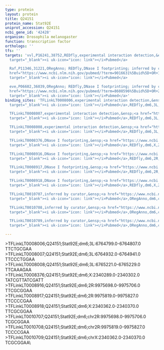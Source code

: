 ```yaml
---
type: protein
layout: protein
title: Q24151
protein_name: Stat92E
uniprot_accession: Q24151
ncbi_gene_id: '42428'
organism: Drosophila melanogaster
function: transcription factor
orthologs: ''
tfs: ''
targets: 'vvl,P16241,38752,REDfly,experimental interaction detection,&ensp;<a href="https://www.ncbi.nlm.nih.gov/pubmed/?term=20171201%5Buid%5D+OR+20965965%5Buid%5D"
  target="_blank"><i uk-icon="icon: link"></i>Pubmed</a>

  Raf,P11346,31221,ORegAnno; REDfly,DNase I footprinting; inferred by curator,&ensp;<a
  href="https://www.ncbi.nlm.nih.gov/pubmed/?term=9016631%5Buid%5D+OR+10764759%5Buid%5D+OR+26578589%5Buid%5D+OR+20965965%5Buid%5D"
  target="_blank"><i uk-icon="icon: link"></i>Pubmed</a>

  eve,P06602,36039,ORegAnno; REDfly,DNase I footprinting; inferred by curator,&ensp;<a
  href="https://www.ncbi.nlm.nih.gov/pubmed/?term=8608596%5Buid%5D+OR+26578589%5Buid%5D+OR+20965965%5Buid%5D"
  target="_blank"><i uk-icon="icon: link"></i>Pubmed</a>'
binding_sites: 'TFLinkLT0008006,experimental interaction detection,&ensp;<a href="https://www.ncbi.nlm.nih.gov/pubmed/?term=20171201%5Buid%5D"
  target="_blank"><i uk-icon="icon: link"></i>Pubmed</a>,REDfly,dm6,3L,6764799,6764807,-

  TFLinkLT0008007,experimental interaction detection,&ensp;<a href="https://www.ncbi.nlm.nih.gov/pubmed/?term=20171201%5Buid%5D"
  target="_blank"><i uk-icon="icon: link"></i>Pubmed</a>,REDfly,dm6,3L,6764932,6764941,-

  TFLinkLT0008008,experimental interaction detection,&ensp;<a href="https://www.ncbi.nlm.nih.gov/pubmed/?term=20171201%5Buid%5D"
  target="_blank"><i uk-icon="icon: link"></i>Pubmed</a>,REDfly,dm6,3L,6765221,6765229,-

  TFLinkLT0008376,DNase I footprinting,&ensp;<a href="https://www.ncbi.nlm.nih.gov/pubmed/?term=9016631%5Buid%5D"
  target="_blank"><i uk-icon="icon: link"></i>Pubmed</a>,REDfly,dm6,X,2340289,2340302,-

  TFLinkLT0008916,DNase I footprinting,&ensp;<a href="https://www.ncbi.nlm.nih.gov/pubmed/?term=8608596%5Buid%5D"
  target="_blank"><i uk-icon="icon: link"></i>Pubmed</a>,REDfly,dm6,2R,9975698,9975706,-

  TFLinkLT0008917,DNase I footprinting,&ensp;<a href="https://www.ncbi.nlm.nih.gov/pubmed/?term=8608596%5Buid%5D"
  target="_blank"><i uk-icon="icon: link"></i>Pubmed</a>,REDfly,dm6,2R,9975819,9975827,-

  TFLinkLT0008918,DNase I footprinting,&ensp;<a href="https://www.ncbi.nlm.nih.gov/pubmed/?term=10764759%5Buid%5D"
  target="_blank"><i uk-icon="icon: link"></i>Pubmed</a>,REDfly,dm6,X,2340362,2340370,-

  TFLinkLT0010707,inferred by curator,&ensp;<a href="https://www.ncbi.nlm.nih.gov/pubmed/?term=8608596%5Buid%5D"
  target="_blank"><i uk-icon="icon: link"></i>Pubmed</a>,ORegAnno,dm6,chr2R,9975698,9975706,+

  TFLinkLT0010708,inferred by curator,&ensp;<a href="https://www.ncbi.nlm.nih.gov/pubmed/?term=8608596%5Buid%5D"
  target="_blank"><i uk-icon="icon: link"></i>Pubmed</a>,ORegAnno,dm6,chr2R,9975819,9975827,+

  TFLinkLT0010709,inferred by curator,&ensp;<a href="https://www.ncbi.nlm.nih.gov/pubmed/?term=10764759%5Buid%5D"
  target="_blank"><i uk-icon="icon: link"></i>Pubmed</a>,ORegAnno,dm6,chrX,2340362,2340370,+'

---
```

\>TFLinkLT0008006;Q24151;Stat92E;dm6;3L:6764799.0-6764807.0\TTCTGCGAA\\>TFLinkLT0008007;Q24151;Stat92E;dm6;3L:6764932.0-6764941.0\TTCCCTGGAA\\>TFLinkLT0008008;Q24151;Stat92E;dm6;3L:6765221.0-6765229.0\TTCAAAGAA\\>TFLinkLT0008376;Q24151;Stat92E;dm6;X:2340289.0-2340302.0\TATCGTTATCGATT\\>TFLinkLT0008916;Q24151;Stat92E;dm6;2R:9975698.0-9975706.0\TTCGCGGAA\\>TFLinkLT0008917;Q24151;Stat92E;dm6;2R:9975819.0-9975827.0\TTCCCCGAA\\>TFLinkLT0008918;Q24151;Stat92E;dm6;X:2340362.0-2340370.0\TTCGCGGAA\\>TFLinkLT0010707;Q24151;Stat92E;dm6;chr2R:9975698.0-9975706.0\TCGCGGAA\\>TFLinkLT0010708;Q24151;Stat92E;dm6;chr2R:9975819.0-9975827.0\TCCCCGAA\\>TFLinkLT0010709;Q24151;Stat92E;dm6;chrX:2340362.0-2340370.0\TCGCGGAA\